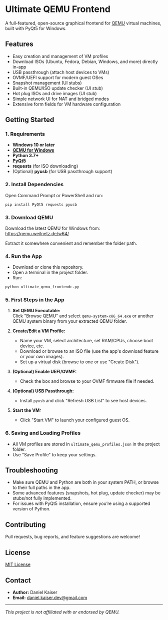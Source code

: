 # Ultimate QEMU Frontend

A full-featured, open-source graphical frontend for [QEMU](https://www.qemu.org/) virtual machines, built with PyQt5 for Windows.

## Features

- Easy creation and management of VM profiles
- Download ISOs (Ubuntu, Fedora, Debian, Windows, and more) directly in-app
- USB passthrough (attach host devices to VMs)
- OVMF/UEFI support for modern guest OSes
- Snapshot management (UI stubs)
- Built-in QEMU/ISO update checker (UI stub)
- Hot plug ISOs and drive images (UI stub)
- Simple network UI for NAT and bridged modes
- Extensive form fields for VM hardware configuration

## Getting Started

### 1. Requirements

- **Windows 10 or later**
- **[QEMU for Windows](https://qemu.weilnetz.de/w64/)**
- **Python 3.7+**
- **[PyQt5](https://pypi.org/project/PyQt5/)**
- **requests** (for ISO downloading)
- (Optional) **pyusb** (for USB passthrough support)

### 2. Install Dependencies

Open Command Prompt or PowerShell and run:

```sh
pip install PyQt5 requests pyusb
```

### 3. Download QEMU

Download the latest QEMU for Windows from:  
https://qemu.weilnetz.de/w64/

Extract it somewhere convenient and remember the folder path.

### 4. Run the App

- Download or clone this repository.
- Open a terminal in the project folder.
- Run:

```sh
python ultimate_qemu_frontendc.py
```

### 5. First Steps in the App

1. **Set QEMU Executable:**  
   Click "Browse QEMU" and select `qemu-system-x86_64.exe` or another QEMU system binary from your extracted QEMU folder.

2. **Create/Edit a VM Profile:**  
   - Name your VM, select architecture, set RAM/CPUs, choose boot device, etc.
   - Download or browse to an ISO file (use the app's download feature or your own images).
   - Set up a virtual disk (browse to one or use "Create Disk").

3. **(Optional) Enable UEFI/OVMF:**  
   - Check the box and browse to your OVMF firmware file if needed.

4. **(Optional) USB Passthrough:**  
   - Install `pyusb` and click "Refresh USB List" to see host devices.

5. **Start the VM:**  
   - Click "Start VM" to launch your configured guest OS.

### 6. Saving and Loading Profiles

- All VM profiles are stored in `ultimate_qemu_profiles.json` in the project folder.
- Use "Save Profile" to keep your settings.

## Troubleshooting

- Make sure QEMU and Python are both in your system PATH, or browse to their full paths in the app.
- Some advanced features (snapshots, hot plug, update checker) may be stubs/not fully implemented.
- For issues with PyQt5 installation, ensure you’re using a supported version of Python.

## Contributing

Pull requests, bug reports, and feature suggestions are welcome!

## License

[MIT License](LICENSE)

## Contact

- **Author:** Daniel Kaiser
- **Email:** daniel.kaiser.dev@gmail.com

---

*This project is not affiliated with or endorsed by QEMU.*
